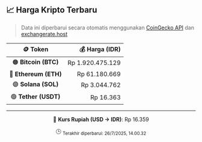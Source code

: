

<!-- HARGA_KRIPTO -->
## 📈 Harga Kripto Terbaru

> Data ini diperbarui secara otomatis menggunakan [CoinGecko API](https://www.coingecko.com/) dan [exchangerate.host](https://exchangerate.host/)

<div align="center">

| 🪙 Token | 💰 Harga (IDR) |
|:------:|---------------:|
| 🟠 **Bitcoin (BTC)**   | Rp 1.920.475.129 |
| 🔵 **Ethereum (ETH)**  | Rp 61.180.669 |
| 🟣 **Solana (SOL)**    | Rp 3.044.762 |
| 🟢 **Tether (USDT)**   | Rp 16.363 |

---

💱 **Kurs Rupiah (USD → IDR)**: Rp 16.359

🕒 <sub>Terakhir diperbarui: 26/7/2025, 14.00.32</sub>

</div>
<!-- /HARGA_KRIPTO -->